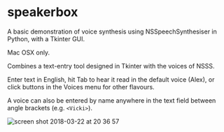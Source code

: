 # speakerbox
A basic demonstration of voice synthesis using NSSpeechSynthesiser in Python, with a Tkinter GUI.

Mac OSX only.

Combines a text-entry tool designed in Tkinter with the voices of NSSS. 

Enter text in English, hit Tab to hear it read in the default voice (Alex), or click buttons in the Voices menu for other flavours.

A voice can also be entered by name anywhere in the text field between angle brackets (e.g. `<Vicki>`).

![screen shot 2018-03-22 at 20 36 57](https://user-images.githubusercontent.com/33779929/37762628-f8b09548-2e10-11e8-9db9-c0fb590939c0.png)
